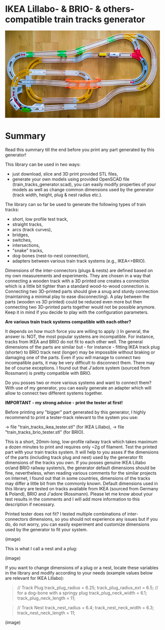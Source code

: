 # **IKEA Lillabo- & BRIO- & others- compatible train tracks generator**

![Train tracks loops](img/train_tracks_lib_example_loops_600px.jpg?raw=true)

# Summary

Read this summary till the end before you print any part generated by this generator!

This library can be used in two ways:
- just download, slice and 3D print provided STL files,
- generate your own models using provided OpenSCAD file (train_tracks_generator.scad), you can easily modify properties of your models as well as change common dimensions used by the generator (track width, height, plug & nest radius etc.).

The library can so far be used to generate the following types of train tracks:
- short, low profile test track,
- straight tracks,
- arcs (track curves),
- bridges,
- switches,
- intersections,
- "snake" tracks,
- dog-bones (nest-to-nest connection),
- adapters between various train track systems (e.g., IKEA<>BRIO).

Dimensions of the inter-connectors (plugs & nests) are defined based on my own measurements and experiments. They are chosen in a way that connecting a wooden track with a 3D printed one creates a connection which is a little bit tighter than a standard wood-to-wood connection is. Connecting two 3D-printed parts should give a snug and sturdy connection (maintaining a minimal play to ease disconnecting). A play between the parts (wooden vs 3D printed) could be reduced even more but then connecting two 3D-printed parts together would not be possible anymore. Keep it in mind if you decide to play with the configuration parameters.


**Are various train track systems compatible with each other?**

It depends on how much force you are willing to apply :) In general, the answer is: NOT, the most popular systems are incompatible. For instance, tracks from IKEA and BRIO do not fit to each other well. The general dimensions of the parts are similar but - for instance - fitting IKEA track plug (shorter) to BRIO track nest (longer) may be impossible without braking or damaging one of the parts. Even if you will manage to connect two incompatible parts, it may be very difficult to disconnect them.
There may be of course exceptions. I found out that J'adore system (sourced from Rossmann) is pretty compatible with BRIO.

Do you posses two or more various systems and want to connect them? With use of my generator, you can easily generate an adapter which will allow to connect two different systems together.

**IMPORTANT - my strong advice - print the tester at first!**

Before printing any "bigger" part generated by this generator, I highly recommend to print a tester-track relevant to the system you use:

-> file "train_tracks_ikea_tester.stl" (for IKEA Lillabo),
-> file "train_tracks_brio_tester.stl" (for BRIO).

This is a short, 20mm-long, low-profile railway track which takes maximum a dozen minutes to print and requires only ~2g of filament. Test the printed part with your train tracks system. It will help to you asses if the dimensions of the parts (including track plug and nest) used by the generator fit dimensions of the tracks you own. If you posses genuine IKEA Lillabo or/and BRIO railway system/s, the generator default dimensions should be fine, nevertheless, when reading various comments for the similar projects on Internet, I found out that in some countries, dimensions of the tracks may differ a little bit from the commonly known. Default dimensions used in this library are tested on tracks available from IKEA (sourced from Germany & Poland), BRIO and J'adore (Rossmann). Please let me know about your test results in the comments and I will add more information to this description if necessary.  


Printed tester does not fit?
I tested multiple combinations of inter-connectors dimensions, so you should not experience any issues but if you do, do not worry, you can easily experiment and customize dimensions used by the generator to fit your system.

(image)

This is what I call a nest and a plug:

(image)

If you want to change dimensions of a plug or a nest, locate these variables in the library and modify according to your needs (example values below are relevant for IKEA Lillabo):


>// Track Plug
>track_plug_radius = 6.25;
>track_plug_radius_ext = 6.5; // for a dog-bone with a springy plug
>track_plug_neck_width = 6.1;
>track_plug_neck_length = 11;

>// Track Nest
>track_nest_radius = 6.4;
track_nest_neck_width = 6.3;
>track_nest_neck_length = 11;

(image)
